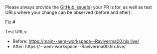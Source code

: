 Please always provide the [GitHub issue(s)](../issues) your PR is for, as well as test URLs where your change can be observed (before and after):

Fix #<gh-issue-id>

Test URLs:
- Before: https://main--aem-workspace--Raviverma00.hlx.live/
- After: https://<branch>--aem-workspace--Raviverma00.hlx.live/

